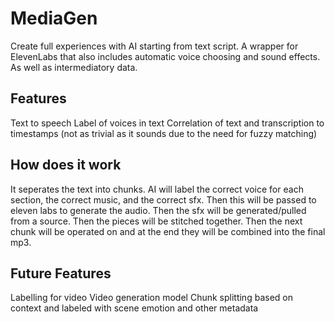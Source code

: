 # MediaGen
Create full experiences with AI starting from text script.  A wrapper for ElevenLabs that also includes automatic voice choosing and sound effects.  As well as intermediatory data.

## Features
Text to speech
Label of voices in text
Correlation of text and transcription to timestamps (not as trivial as it sounds due to the need for fuzzy matching)

## How does it work
It seperates the text into chunks.  AI will label the correct voice for each section, the correct music, and the correct sfx.
Then this will be passed to eleven labs to generate the audio.  Then the sfx will be generated/pulled from a source.  Then the pieces
will be stitched together.  Then the next chunk will be operated on and at the end they will be combined into the final mp3.

## Future Features
Labelling for video
Video generation model
Chunk splitting based on context and labeled with scene emotion and other metadata